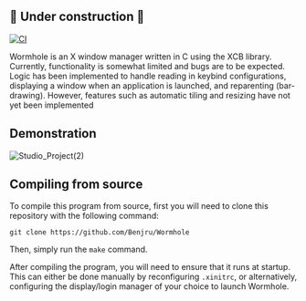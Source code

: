 ## 🚧 Under construction 🚧

[![CI](https://github.com/Benjru/Wormhole/actions/workflows/ci.yml/badge.svg)](https://https://github.com/Benjru/Wormhole/actions/workflows/ci.yml)

Wormhole is an X window manager written in C using the XCB library. Currently, functionality is somewhat limited and bugs are to be expected. Logic has been implemented to handle reading in keybind configurations, displaying a window when an application is launched, and reparenting (bar-drawing). However, features such as automatic tiling and resizing have not yet been implemented

## Demonstration
![Studio_Project(2)](https://user-images.githubusercontent.com/95383688/226232685-d41fd5b6-9af4-4179-9751-f59aae8b98b0.gif)

## Compiling from source

To compile this program from source, first you will need to clone this repository with the following command:

```git clone https://github.com/Benjru/Wormhole ```

Then, simply run the ```make``` command.

After compiling the program, you will need to ensure that it runs at startup. This can either be done manually by reconfiguring ```.xinitrc```, or alternatively, configuring the display/login manager of your choice to launch Wormhole.
